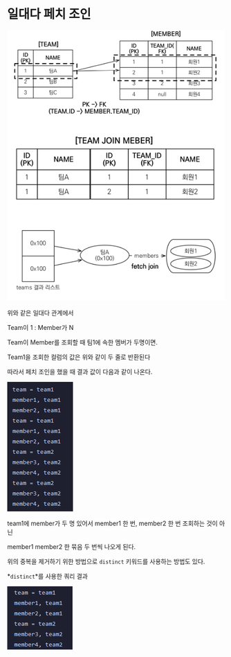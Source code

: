 # 일대다 페치 조인

![1](../img/fetch_1.png)

위와 같은 일대다 관계에서

Team이 1 : Member가 N

Team이 Member를 조회할 때 팀1에 속한 멤버가 두명이면.

Team1을 조회한 컬럼의 값은 위와 같이 두 줄로 반환된다

따라서 페치 조인을 했을 때 결과 값이 다음과 같이 나온다.

![2](../img/fetch_2.png)

team1에 member가 두 명 있어서 member1 한 번, member2 한 번 조회하는 것이 아닌

member1 member2 한 묶음 두 번씩 나오게 된다.

위의 중복을 제거하기 위한 방법으로 `distinct` 키워드를 사용하는 방법도 있다.

*`distinct`*를 사용한 쿼리 결과

![3](../img/fetch_3.png)
